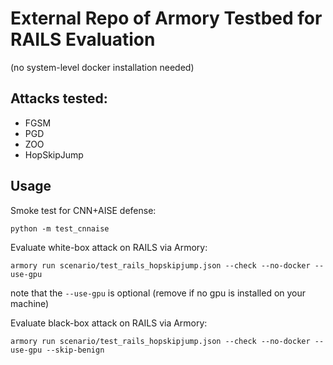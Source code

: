 # External Repo of Armory Testbed for RAILS Evaluation
(no system-level docker installation needed)

## Attacks tested:
- FGSM
- PGD
- ZOO
- HopSkipJump

## Usage

Smoke test for CNN+AISE defense:
```buildoutcfg
python -m test_cnnaise
```

Evaluate white-box attack on RAILS via Armory:
```buildoutcfg
armory run scenario/test_rails_hopskipjump.json --check --no-docker --use-gpu
```
note that the `--use-gpu` is optional (remove if no gpu is installed on your machine)

Evaluate black-box attack on RAILS via Armory:
```buildoutcfg
armory run scenario/test_rails_hopskipjump.json --check --no-docker --use-gpu --skip-benign
```